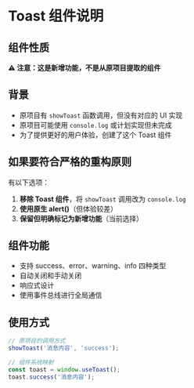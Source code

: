 # Toast 组件说明

## 组件性质
**⚠️ 注意：这是新增功能，不是从原项目提取的组件**

## 背景
- 原项目有 `showToast` 函数调用，但没有对应的 UI 实现
- 原项目可能使用 `console.log` 或计划实现但未完成
- 为了提供更好的用户体验，创建了这个 Toast 组件

## 如果要符合严格的重构原则
有以下选项：
1. **移除 Toast 组件**，将 `showToast` 调用改为 `console.log`
2. **使用原生 alert()**（但体验较差）
3. **保留但明确标记为新增功能**（当前选择）

## 组件功能
- 支持 success、error、warning、info 四种类型
- 自动关闭和手动关闭
- 响应式设计
- 使用事件总线进行全局通信

## 使用方式
```javascript
// 原项目的调用方式
showToast('消息内容', 'success');

// 组件系统映射
const toast = window.useToast();
toast.success('消息内容');
``` 
